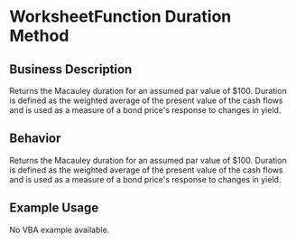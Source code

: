 # WorksheetFunction Duration Method

## Business Description
Returns the Macauley duration for an assumed par value of $100. Duration is defined as the weighted average of the present value of the cash flows and is used as a measure of a bond price's response to changes in yield.

## Behavior
Returns the Macauley duration for an assumed par value of $100. Duration is defined as the weighted average of the present value of the cash flows and is used as a measure of a bond price's response to changes in yield.

## Example Usage
No VBA example available.